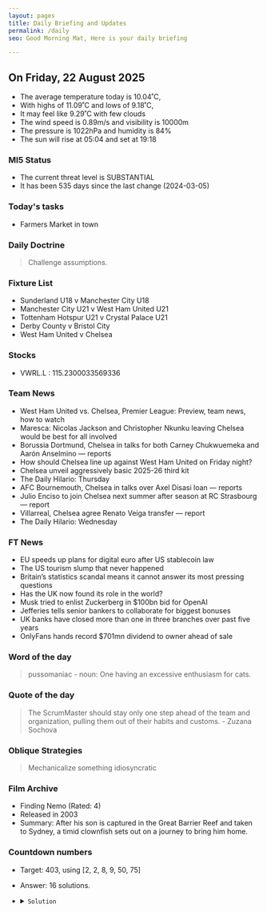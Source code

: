 ```yaml
---
layout: pages
title: Daily Briefing and Updates
permalink: /daily
seo: Good Morning Mat, Here is your daily briefing

---
```


<!-- weather_marker starts -->
## On Friday, 22 August 2025

- The average temperature today is 10.04˚C,
- With highs of 11.09˚C and lows of 9.18˚C,
- It may feel like 9.29˚C with few clouds
- The wind speed is 0.89m/s and visibility is 10000m
- The pressure is 1022hPa and humidity is 84%
- The sun will rise at 05:04 and set at 19:18

<!-- weather_marker ends -->

### MI5 Status
<!-- threat_marker starts -->
- The current threat level is <span class="highlighter">SUBSTANTIAL</span>
- It has been 535 days since the last change (2024-03-05)

<!-- threat_marker ends -->

### Today's tasks
<!-- task_marker starts -->
- Farmers Market in town

<!-- task_marker ends -->

### Daily Doctrine
<!-- doctrine_marker starts -->
> Challenge assumptions.
<!-- doctrine_marker ends -->

### Fixture List

<!-- fixture_marker starts -->
- Sunderland U18 v Manchester City U18
- Manchester City U21 v West Ham United U21
- Tottenham Hotspur U21 v Crystal Palace U21
- Derby County v Bristol City
- West Ham United v Chelsea
<!-- fixture_marker ends -->

### Stocks

<!-- stocks_marker starts -->

- VWRL.L : 115.2300033569336 

<!-- stocks_marker ends -->

### Team News
<!-- news_marker starts -->

- West Ham United vs. Chelsea, Premier League: Preview, team news, how to watch
- Maresca: Nicolas Jackson and Christopher Nkunku leaving Chelsea would be best for all involved
- Borussia Dortmund, Chelsea in talks for both Carney Chukwuemeka and Aarón Anselmino — reports
- How should Chelsea line up against West Ham United on Friday night?
- Chelsea unveil aggressively basic 2025-26 third kit
- The Daily Hilario: Thursday
- AFC Bournemouth, Chelsea in talks over Axel Disasi loan — reports
- Julio Enciso to join Chelsea next summer after season at RC Strasbourg — report
- Villarreal, Chelsea agree Renato Veiga transfer — report
- The Daily Hilario: Wednesday

<!-- news_marker ends -->

### FT News

<!-- ftnews_marker starts -->

- EU speeds up plans for digital euro after US stablecoin law
- The US tourism slump that never happened
- Britain’s statistics scandal means it cannot answer its most pressing questions
- Has the UK now found its role in the world?
- Musk tried to enlist Zuckerberg in $100bn bid for OpenAI
- Jefferies tells senior bankers to collaborate for biggest bonuses
- UK banks have closed more than one in three branches over past five years
- OnlyFans hands record $701mn dividend to owner ahead of sale

<!-- ftnews_marker ends -->

### Word of the day

<!-- word_marker starts -->

 > pussomaniac - noun: One having an excessive enthusiasm for cats.

<!-- word_marker ends -->

### Quote of the day
<!-- quote_marker starts -->

> The ScrumMaster should stay only one step ahead of the team and organization, pulling them out of their habits and customs. - Zuzana Sochova

<!-- quote_marker ends -->

### Oblique Strategies
<!-- eno_marker starts -->
> Mechanicalize something idiosyncratic

<!-- eno_marker ends -->

### Film Archive

<!-- film_marker starts -->
- Finding Nemo (Rated: 4)
- Released in 2003
- Summary: After his son is captured in the Great Barrier Reef and taken to Sydney, a timid clownfish sets out on a journey to bring him home.
<!-- film_marker ends -->

### Countdown numbers
<!-- game_marker starts -->

- Target: 403, using [2, 2, 8, 9, 50, 75]
- Answer: 16 solutions.

- <details><summary><code>Solution</code></summary>

  Solution: ( 75 - 8 ) x 9 - ( 2 + 2 ) x 50

   </details>

<!-- game_marker ends -->
